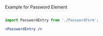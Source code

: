Example for Password Element

```jsx

import PasswordEntry from './PasswordForm';

<PasswordEntry />

```